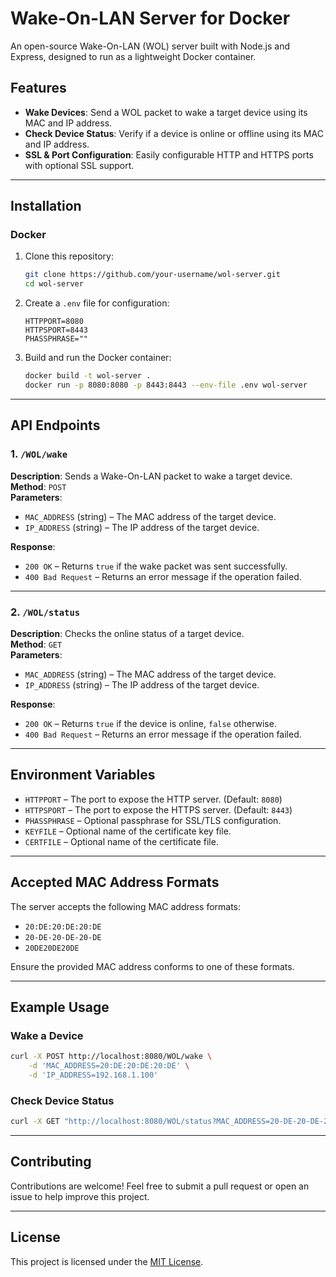 # Wake-On-LAN Server for Docker

An open-source Wake-On-LAN (WOL) server built with Node.js and Express, designed to run as a lightweight Docker container.

## Features

- **Wake Devices**: Send a WOL packet to wake a target device using its MAC and IP address.
- **Check Device Status**: Verify if a device is online or offline using its MAC and IP address.
- **SSL & Port Configuration**: Easily configurable HTTP and HTTPS ports with optional SSL support.

---

## Installation

### Docker
1. Clone this repository:
   ```bash
   git clone https://github.com/your-username/wol-server.git
   cd wol-server
   ```

2. Create a `.env` file for configuration:
   ```env
   HTTPPORT=8080
   HTTPSPORT=8443
   PHASSPHRASE=""
   ```

3. Build and run the Docker container:
   ```bash
   docker build -t wol-server .
   docker run -p 8080:8080 -p 8443:8443 --env-file .env wol-server
   ```

---

## API Endpoints

### 1. `/WOL/wake`
**Description**: Sends a Wake-On-LAN packet to wake a target device.  
**Method**: `POST`  
**Parameters**:  
- `MAC_ADDRESS` (string) – The MAC address of the target device.
- `IP_ADDRESS` (string) – The IP address of the target device.

**Response**:
- `200 OK` – Returns `true` if the wake packet was sent successfully.
- `400 Bad Request` – Returns an error message if the operation failed.

---

### 2. `/WOL/status`
**Description**: Checks the online status of a target device.  
**Method**: `GET`  
**Parameters**:  
- `MAC_ADDRESS` (string) – The MAC address of the target device.
- `IP_ADDRESS` (string) – The IP address of the target device.

**Response**:
- `200 OK` – Returns `true` if the device is online, `false` otherwise.
- `400 Bad Request` – Returns an error message if the operation failed.

---

## Environment Variables

- `HTTPPORT` – The port to expose the HTTP server. (Default: `8080`)
- `HTTPSPORT` – The port to expose the HTTPS server. (Default: `8443`)
- `PHASSPHRASE` – Optional passphrase for SSL/TLS configuration.
- `KEYFILE` – Optional name of the certificate key file.
- `CERTFILE` – Optional name of the certificate file.

---

## Accepted MAC Address Formats

The server accepts the following MAC address formats:
- `20:DE:20:DE:20:DE`
- `20-DE-20-DE-20-DE`
- `20DE20DE20DE`

Ensure the provided MAC address conforms to one of these formats.

---

## Example Usage

### Wake a Device
```bash
curl -X POST http://localhost:8080/WOL/wake \
    -d 'MAC_ADDRESS=20:DE:20:DE:20:DE' \
    -d 'IP_ADDRESS=192.168.1.100'
```

### Check Device Status
```bash
curl -X GET "http://localhost:8080/WOL/status?MAC_ADDRESS=20-DE-20-DE-20-DE&IP_ADDRESS=192.168.1.100"
```

---

## Contributing

Contributions are welcome! Feel free to submit a pull request or open an issue to help improve this project.

---

## License

This project is licensed under the [MIT License](LICENSE).

